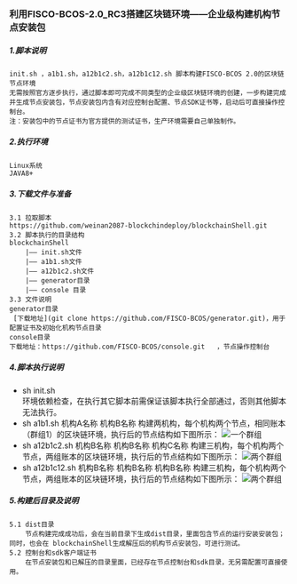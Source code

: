 ### 利用FISCO-BCOS-2.0_RC3搭建区块链环境——企业级构建机构节点安装包

##### 1.脚本说明
    init.sh ，a1b1.sh，a12b1c2.sh，a12b1c12.sh 脚本构建FISCO-BCOS 2.0的区块链节点环境
    无需按照官方逐步执行，通过脚本即可完成不同类型的企业级区块链环境的创建，一步构建完成并生成节点安装包，节点安装包内含有对应控制台配置、节点SDK证书等，启动后可直接操作控制台。
    注：安装包中的节点证书为官方提供的测试证书，生产环境需要自己单独制作。
##### 2.执行环境
    Linux系统
    JAVA8+
##### 3.下载文件与准备
    3.1 拉取脚本
    https://github.com/weinan2087-blockchindeploy/blockchainShell.git
    3.2 脚本执行的目录结构
    blockchainShell
        |—— init.sh文件
        |—— a1b1.sh文件
        |—— a12b1c2.sh文件
        |—— generator目录
        |—— console 目录
    3.3 文件说明
    generator目录
     [下载地址](git clone https://github.com/FISCO-BCOS/generator.git)，用于配置证书及初始化机构节点目录
    console目录
    下载地址：https://github.com/FISCO-BCOS/console.git   ，节点操作控制台

##### 4.脚本执行说明
* sh init.sh  
环境依赖检查，在执行其它脚本前需保证该脚本执行全部通过，否则其他脚本无法执行。
* sh a1b1.sh    机构A名称  机构B名称
构建两机构，每个机构两个节点，相同账本（群组1）的区块链环境，执行后的节点结构如下图所示：
![一个群组](https://fisco-bcos-documentation.readthedocs.io/zh_CN/latest/_images/tutorial_step_1.png)
* sh a12b1c2.sh    机构B名称   机构B名称  机构C名称
构建三机构，每个机构两个节点，两组账本的区块链环境，执行后的节点结构如下图所示：
![两个群组](https://fisco-bcos-documentation.readthedocs.io/zh_CN/latest/_images/tutorial_step_2.png)
* sh a12b1c12.sh    机构B名称  机构B名称  机构B名称
构建三机构，每个机构两个节点，两组账本的区块链环境，执行后的节点结构如下图所示：
![两个群组](https://fisco-bcos-documentation.readthedocs.io/zh_CN/latest/_images/tutorial_step_3.png)
##### 5.构建后目录及说明
    5.1 dist目录 
        节点构建完成成功后，会在当前目录下生成dist目录，里面包含节点的运行安装安装包；同时，也会在 blockchainShell生成解压后的机构节点安装包，可进行测试。
    5.2 控制台和sdk客户端证书
        在节点安装包和已解压的目录里面，已经存在节点控制台和sdk目录，无另需配置可直接使用。
